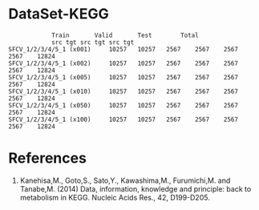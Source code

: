 # DataSet-KEGG
				Train		Valid		Test		Total	
				src	tgt	src	tgt	src	tgt
	SFCV_1/2/3/4/5_1 (x001)		10257	10257	2567	2567	2567	2567	12824
	SFCV_1/2/3/4/5_1 (x002)		10257	10257	2567	2567	2567	2567	12824
	SFCV_1/2/3/4/5_1 (x005)		10257	10257	2567	2567	2567	2567	12824
	SFCV_1/2/3/4/5_1 (x010)		10257	10257	2567	2567	2567	2567	12824
	SFCV_1/2/3/4/5_1 (x050)		10257	10257	2567	2567	2567	2567	12824
	SFCV_1/2/3/4/5_1 (x100)		10257	10257	2567	2567	2567	2567	12824


# References
1.	Kanehisa,M., Goto,S., Sato,Y., Kawashima,M., Furumichi,M. and Tanabe,M. (2014) Data, information, knowledge and principle: back to metabolism in KEGG. Nucleic Acids Res., 42, D199-D205.

